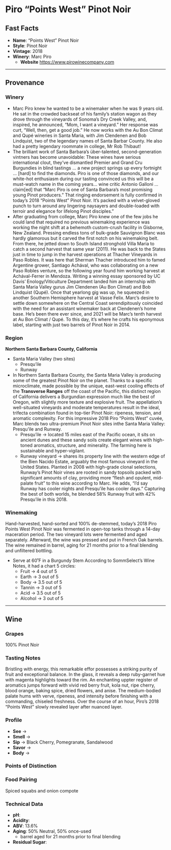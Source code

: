 # Piro “Points West” Pinot Noir
## Fast Facts
 - **Name**: “Points West” Pinot Noir
 - **Style**: Pinot Noir
 - **Vintage**: 2018
 - **Winery**: Marc Piro
     - **Website** https://www.pirowinecompany.com
- - - -

## Provenance
### Winery
 - Marc Piro knew he wanted to be a winemaker when he was 9 years old. He sat in the crowded backseat of his family’s station wagon as they drove through the vineyards of Sonoma’s Dry Creek Valley, and, inspired, he announced, “Mom, I want a vineyard.” Her response was curt, “Well, then, get a good job.” He now works with the Au Bon Climat and Qupé wineries in Santa Maria, with Jim Clendenen and Bob Lindquist, two of the legendary names of Santa Barbar County. He also had a pretty legendary roommate in college, Mr Rob Thibaut!
 - The brilliant work of Santa Barbara’s über-talented, second-generation vintners has become unavoidable: These wines have serious international clout, they’ve dismantled Premier and Grand Cru Burgundies in blind tastings … a new project springs up every fortnight … [hard] to find the diamonds. Piro is one of those diamonds, and our white-hot enthusiasm during our tasting convinced us this will be a must-watch name in the coming years… wine critic Antonio Galloni …claim[ed] that “Marc Piro is one of Santa Barbara’s most promising young Pinot producers.” That ringing endorsement is fully confirmed in today’s 2018 “Points West” Pinot Noir. It’s packed with a velvet-gloved punch to turn around any lingering naysayers and double-loaded with terroir and elegance for lifelong Pinot disciples.”
 - After graduating from college, Marc Piro knew one of the few jobs he could land that required no previous winemaking experience was working the night shift at a behemoth custom-crush facility in Gisborne, New Zealand. Pressing endless tons of bulk-grade Sauvignon Blanc was hardly glamorous but it carved the first notch on his winemaking belt. From there, he jetted down to South Island stronghold Villa Maria to catch a second harvest that same year (2011). He was back to the States just in time to jump in the harvest operations at Thacher Vineyards in Paso Robles. It was here that Sherman Thacher introduced him to famed Argentine grower, Santiago Achával, who was collaborating on a new Paso Robles venture, so the following year found him working harvest at Achával-Ferrer in Mendoza. Writing a winning essay sponsored by UC Davis’ Enology/Viticulture Department landed him an internship with Santa Maria Valley gurus Jim Clendenen (Au Bon Climat) and Bob Lindquist (Qupé). Once that yearlong gig was up, he squeezed in another Southern Hemisphere harvest at Vasse Felix. Marc’s desire to settle down somewhere on the Central Coast serendipitously coincided with the need for an assistant winemaker back at Clendenen’s home base. He’s been there ever since, and 2021 will be Marc’s tenth harvest at Au Bon Climat / Qupé. To this day, it’s where he crafts his eponymous label, starting with just two barrels of Pinot Noir in 2014.

### Region
**Northern Santa Barbara County, California**

 - Santa Maria Valley (two sites)
    - Presqu’ile
    - Runway
 - In Northern Santa Barbara County, the Santa Maria Valley is producing some of the greatest Pinot Noir on the planet. Thanks to a specific microclimate, made possible by the unique, east-west cooling effects of the **Transverse Ranges** off the coast of the Pacific, this distinct region of California delivers a Burgundian expression much like the best of Oregon, with slightly more texture and explosive fruit. The appellation’s well-situated vineyards and moderate temperatures result in the ideal, trifecta combination found in top-tier Pinot Noir: ripeness, tension, and aromatic complexity. For this impressive 2018 Piro “Points West” cuvée, Marc blends two ultra-premium Pinot Noir sites inthe Santa Maria Valley: Presqu’ile and Runway.
   - Presqu’ile  → located 15 miles east of the Pacific ocean, it sits on ancient dunes and these sandy soils create elegant wines with high-toned aromatics, structure, and minerality. The farming here is sustainable and hyper-vigilant.
   - Runway vineyard → shares its property line with the western edge of the Bien Nacido Estate, arguably the most famous vineyard in the United States. Planted in 2008 with high-grade clonal selections, Runway’s Pinot Noir vines are rooted in sandy topsoils packed with significant amounts of clay, providing more “flesh and opulent, mid-palate fruit” to this wine according to Marc. He adds, “I’d say Runway has cooler nights and Presqu’ile has cooler days.” Capturing the best of both worlds, he blended 58% Runway fruit with 42% Presqu’ile in this 2018.

### Winemaking 
Hand-harvested, hand-sorted and 100% de-stemmed, today’s 2018 Piro Points West Pinot Noir was fermented in open-top tanks through a 14-day maceration period. The two vineyard lots were fermented and aged separately. Afterward, the wine was pressed and put in French Oak barrels. The wine remained in barrel, aging for 21 months prior to a final blending and unfiltered bottling.
 - Serve at 60˚F in a Burgundy Stem According to SommSelect’s Wine Notes, it had a chart 5 circles:
	* Fruit  → 4 out of 5
	* Earth → 3 out of 5
	* Body → 3.5 out of 5
	* Tannin  → 3 out of 5
	* Acid  → 3.5 out of 5
	* Alcohol  → 3 out of 5
- - - -

## Wine
### Grapes
100% Pinot Noir

### Tasting Notes
Bristling with energy, this remarkable effor possesses a striking purity of fruit and exceptional balance. In the glass, it reveals a deep ruby-garnet hue with magenta highlights toward the rim. An enchanting uppter register of aromatics jumps forward with vivid red berry fruit, kola nut, ripe cherry, blood orange, baking spice, dried flowers, and anise. The medium-bodied palate hums with verve, ripeness, and intensity before finishing with a commanding, chiseled freshness. Over the course of an hour, Piro’s 2018 “Points West” slowly revealed layer after nuanced layer.

### Profile
 - **See** →  
 - **Smell** → 
 - **Sip** → Black Cherry, Pomegranate, Sandalwood
 - **Savor** → 
 - **Body** → 

### Points of Distinction

### Food Pairing
Spiced squabs and onion compote

### Technical Data
 - **pH**: 
 - **Acidity**: 
 - **ABV**: 13.6%
 - **Aging**: 50% Neutral, 50% once-used
     - barrel aged for 21 months prior to final blending
 - **Residual Sugar**: 